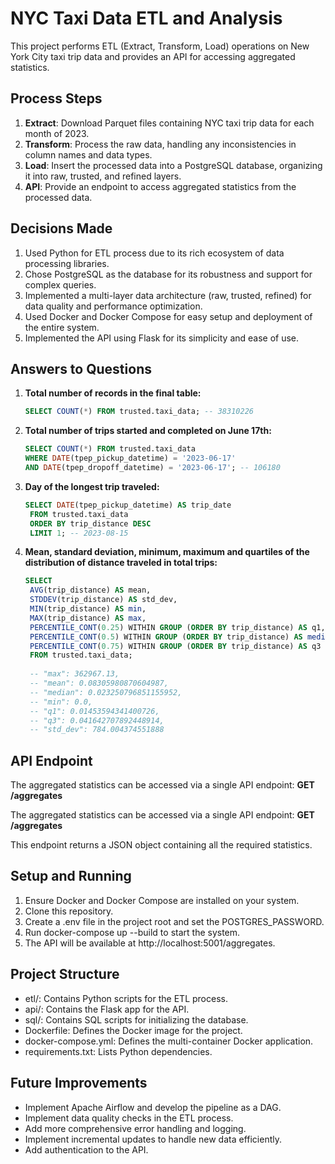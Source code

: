 # NYC Taxi Data ETL and Analysis

This project performs ETL (Extract, Transform, Load) operations on New York City taxi trip data and provides an API for accessing aggregated statistics.

## Process Steps

1. **Extract**: Download Parquet files containing NYC taxi trip data for each month of 2023.
2. **Transform**: Process the raw data, handling any inconsistencies in column names and data types.
3. **Load**: Insert the processed data into a PostgreSQL database, organizing it into raw, trusted, and refined layers.
4. **API**: Provide an endpoint to access aggregated statistics from the processed data.

## Decisions Made

1. Used Python for ETL process due to its rich ecosystem of data processing libraries.
2. Chose PostgreSQL as the database for its robustness and support for complex queries.
3. Implemented a multi-layer data architecture (raw, trusted, refined) for data quality and performance optimization.
4. Used Docker and Docker Compose for easy setup and deployment of the entire system.
5. Implemented the API using Flask for its simplicity and ease of use.

## Answers to Questions

1. **Total number of records in the final table:**
   ```sql
   SELECT COUNT(*) FROM trusted.taxi_data; -- 38310226

2. **Total number of trips started and completed on June 17th:**
   ```sql
   SELECT COUNT(*) FROM trusted.taxi_data 
   WHERE DATE(tpep_pickup_datetime) = '2023-06-17' 
   AND DATE(tpep_dropoff_datetime) = '2023-06-17'; -- 106180

2. **Day of the longest trip traveled:**
   ```sql
   SELECT DATE(tpep_pickup_datetime) AS trip_date
    FROM trusted.taxi_data
    ORDER BY trip_distance DESC
    LIMIT 1; -- 2023-08-15

2. **Mean, standard deviation, minimum, maximum and quartiles of the distribution of distance traveled in total trips:**
   ```sql
   SELECT 
    AVG(trip_distance) AS mean,
    STDDEV(trip_distance) AS std_dev,
    MIN(trip_distance) AS min,
    MAX(trip_distance) AS max,
    PERCENTILE_CONT(0.25) WITHIN GROUP (ORDER BY trip_distance) AS q1,
    PERCENTILE_CONT(0.5) WITHIN GROUP (ORDER BY trip_distance) AS median,
    PERCENTILE_CONT(0.75) WITHIN GROUP (ORDER BY trip_distance) AS q3
    FROM trusted.taxi_data; 
    
    -- "max": 362967.13, 
    -- "mean": 0.08305980870604987, 
    -- "median": 0.023250796851155952, 
    -- "min": 0.0, 
    -- "q1": 0.01453594341400726, 
    -- "q3": 0.041642707892448914, 
    -- "std_dev": 784.004374551888

## API Endpoint

The aggregated statistics can be accessed via a single API endpoint:
**GET /aggregates**

The aggregated statistics can be accessed via a single API endpoint:
**GET /aggregates**

This endpoint returns a JSON object containing all the required statistics.

## Setup and Running

1. Ensure Docker and Docker Compose are installed on your system.
2. Clone this repository.
3. Create a .env file in the project root and set the POSTGRES_PASSWORD.
4. Run docker-compose up --build to start the system.
5. The API will be available at http://localhost:5001/aggregates.

## Project Structure

- etl/: Contains Python scripts for the ETL process.
- api/: Contains the Flask app for the API.
- sql/: Contains SQL scripts for initializing the database.
- Dockerfile: Defines the Docker image for the project.
- docker-compose.yml: Defines the multi-container Docker application.
- requirements.txt: Lists Python dependencies.

## Future Improvements

- Implement Apache Airflow and develop the pipeline as a DAG.
- Implement data quality checks in the ETL process.
- Add more comprehensive error handling and logging.
- Implement incremental updates to handle new data efficiently.
- Add authentication to the API.

